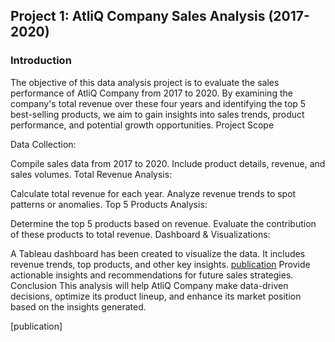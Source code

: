 ## Project 1: AtliQ Company Sales Analysis (2017-2020)

### Introduction
The objective of this data analysis project is to evaluate the sales performance of AtliQ Company from 2017 to 2020. By examining the company's total revenue over these four years and identifying the top 5 best-selling products, we aim to gain insights into sales trends, product performance, and potential growth opportunities.
Project Scope

Data Collection:

Compile sales data from 2017 to 2020.
Include product details, revenue, and sales volumes.
Total Revenue Analysis:

Calculate total revenue for each year.
Analyze revenue trends to spot patterns or anomalies.
Top 5 Products Analysis:

Determine the top 5 products based on revenue.
Evaluate the contribution of these products to total revenue.
Dashboard & Visualizations:

A Tableau dashboard has been created to visualize the data. It includes revenue trends, top products, and other key insights.
[publication](https://prod-apnortheast-a.online.tableau.com/t/noshinrazaniazec22a102124edaa926/views/SalesInsightsprojectforATLIQ/Dashboard1)
Provide actionable insights and recommendations for future sales strategies.
Conclusion
This analysis will help AtliQ Company make data-driven decisions, optimize its product lineup, and enhance its market position based on the insights generated.


[publication]
